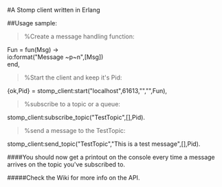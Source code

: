 #A Stomp client written in Erlang  
  
##Usage sample:
  
>%Create a message handling function:  

Fun = fun(Msg) ->   
          io:format("Message ~p~n",[Msg])  
      end,  
  
>%Start the client and keep it's Pid:  
  
{ok,Pid} = stomp_client:start("localhost",61613,"","",Fun),  
  
>%subscribe to a topic or a queue:  

stomp_client:subscribe_topic("TestTopic",[],Pid).

>%send a message to the TestTopic:

stomp_client:send_topic("TestTopic","This is a test message",[],Pid).  
  
####You should now get a printout on the console every time a message arrives on the topic you've subscribed to.
  
#####Check the Wiki for more info on the API.
